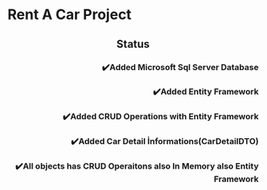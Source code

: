 # Rent A Car Project
<h2 align="center">Status</h2>

<h3 align="right">✔️Added Microsoft Sql Server Database</h3>
<h3 align="right">✔️Added Entity Framework</h3>
<h3 align="right">✔️Added CRUD Operations with Entity Framework</h3>
<h3 align="right">✔️Added Car Detail İnformations(CarDetailDTO)</h3>
<h3 align="right">✔️All objects has CRUD Operaitons also In Memory also Entity Framework</h3>
